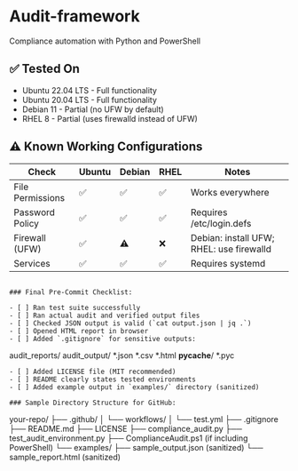 # Audit-framework
Compliance automation with Python and PowerShell
## ✅ Tested On

- Ubuntu 22.04 LTS - Full functionality
- Ubuntu 20.04 LTS - Full functionality  
- Debian 11 - Partial (no UFW by default)
- RHEL 8 - Partial (uses firewalld instead of UFW)

## ⚠️ Known Working Configurations

| Check | Ubuntu | Debian | RHEL | Notes |
|-------|--------|--------|------|-------|
| File Permissions | ✅ | ✅ | ✅ | Works everywhere |
| Password Policy | ✅ | ✅ | ✅ | Requires /etc/login.defs |
| Firewall (UFW) | ✅ | ⚠️ | ❌ | Debian: install UFW; RHEL: use firewalld |
| Services | ✅ | ✅ | ✅ | Requires systemd |
```

### Final Pre-Commit Checklist:

- [ ] Ran test suite successfully
- [ ] Ran actual audit and verified output files
- [ ] Checked JSON output is valid (`cat output.json | jq .`)
- [ ] Opened HTML report in browser
- [ ] Added `.gitignore` for sensitive outputs:
```
  audit_reports/
  audit_output/
  *.json
  *.csv
  *.html
  __pycache__/
  *.pyc
```
- [ ] Added LICENSE file (MIT recommended)
- [ ] README clearly states tested environments
- [ ] Added example output in `examples/` directory (sanitized)

### Sample Directory Structure for GitHub:
```
your-repo/
├── .github/
│   └── workflows/
│       └── test.yml
├── .gitignore
├── README.md
├── LICENSE
├── compliance_audit.py
├── test_audit_environment.py
├── ComplianceAudit.ps1  (if including PowerShell)
└── examples/
    ├── sample_output.json (sanitized)
    └── sample_report.html (sanitized)
